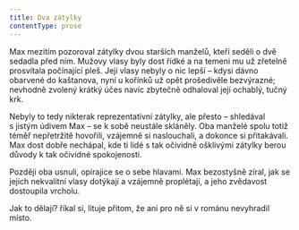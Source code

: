 ```yaml
---
title: Dva zátylky
contentType: prose
---
```


Max mezitím pozoroval zátylky dvou starších manželů, kteří seděli o dvě sedadla před ním. Mužovy vlasy byly dost řídké a na temeni mu už zřetelně prosvítala počínající pleš. Její vlasy nebyly o nic lepší – kdysi dávno obarvené do kaštanova, nyní u kořínků už opět prošedivěle bezvýrazné; nevhodně zvolený krátký účes navíc zbytečně odhaloval její ochablý, tučný krk.

  

Nebyly to tedy nikterak reprezentativní zátylky, ale přesto – shledával s jistým údivem Max – se k sobě neustále skláněly. Oba manželé spolu totiž téměř nepřetržitě hovořili, vzájemně si naslouchali, a dokonce si přitakávali. Max dost dobře nechápal, kde ti lidé s tak očividně ošklivými zátylky berou důvody k tak očividné spokojenosti.

Později oba usnuli, opírajíce se o sebe hlavami. Max bezostyšně zíral, jak se jejich nekvalitní vlasy dotýkají a vzájemně proplétají, a jeho zvědavost dostoupila vrcholu.

Jak to dělají? říkal si, lituje přitom, že ani pro ně si v románu nevyhradil místo.
